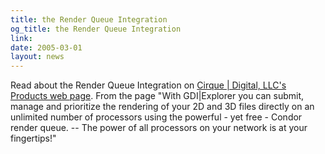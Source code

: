 ```yaml
---
title: the Render Queue Integration
og_title: the Render Queue Integration
link: 
date: 2005-03-01
layout: news
---
```


  Read about the Render Queue Integration on <a       href="http://www.cirquedigital.com/products/gdiexplorer/index.html">Cirque | Digital, LLC's Products web page</a>.       From the page "With GDI|Explorer you can submit, manage and prioritize the rendering of your       2D and 3D files directly on an unlimited number of processors using the powerful        - yet free - Condor render queue. -- The power of all processors on your network       is at your fingertips!"
